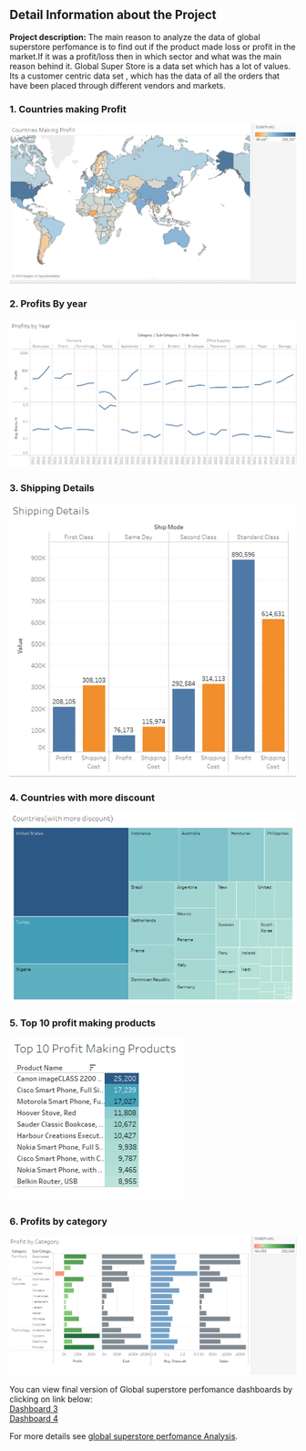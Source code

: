 ## Detail Information about the Project

**Project description:** The main reason to analyze the data of global superstore perfomance is to find out if the product made loss or profit in the market.If  it was a profit/loss then in which sector and what was the main reason behind it. Global Super Store is a data set which has a lot of values. Its a customer centric data set , which has the data of all the orders that have been placed through different vendors and markets. 


### 1. Countries making Profit 

<img src="images/gsp_pic_1e.png?raw=true"/>

### 2. Profits By year 

<img src="images/gsp_pic_2.png?raw=true"/>

### 3. Shipping Details

<img src="images/gsp_pic_3.png?raw=true"/>

### 4. Countries with more discount

<img src="images/gsp_pic_4.png?raw=true"/>

### 5. Top 10 profit making products

<img src="images/gsp_pic_5.png?raw=true"/>

### 6. Profits by category

<img src="images/gsp_pic_6.png?raw=true"/>



You can view final version of Global superstore perfomance dashboards by clicking on link below:<br/>
[Dashboard 3](https://public.tableau.com/profile/smit106059#!/vizhome/GlobalPerfomanceDashboard3/GlobalPerfomance)<br/>
[Dashboard 4](https://public.tableau.com/profile/smit106059#!/vizhome/ShippingandDiscountdetailsDashboard4/ShippingandDiscount)

For more details see [global superstore perfomance Analysis](https://github.com/smit-collab/Tableau-Visualizations).

